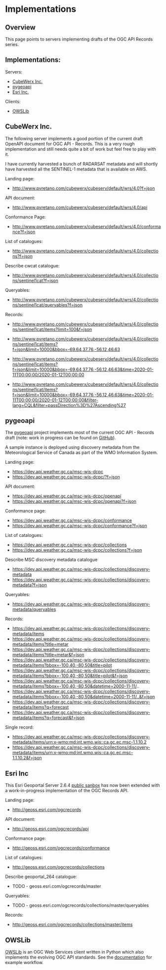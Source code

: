 # Implementations

## Overview

This page points to servers implementing drafts of the OGC API Records series.

## Implementations:

Servers:

* [CubeWerx Inc.](#cubewerx-inc)
* [pygeoapi](#pygeoapi)
* [Esri Inc.](#esri-inc)

Clients:
* [OWSLib](#owslib)

## CubeWerx Inc.

The following server implements a good portion of the current draft OpenAPI
document for OGC API - Records.  This is a very rough implementation and still
needs quite a bit of work but feel free to play with it.

I have currently harvested a bunch of RADARSAT metadata and will shortly have 
harvested all the SENTINEL-1 metadata that is available on AWS.

Landing page:
* http://www.pvretano.com/cubewerx/cubeserv/default/wrs/4.0?f=json

API document:
* http://www.pvretano.com/cubewerx/cubeserv/default/wrs/4.0/api

Conformance Page:
* http://www.pvretano.com/cubewerx/cubeserv/default/wrs/4.0/conformance?f=json

List of catalogues:
* http://www.pvretano.com/cubewerx/cubeserv/default/wrs/4.0/collections?f=json

Describe cwcat catalogue:
* http://www.pvretano.com/cubewerx/cubeserv/default/wrs/4.0/collections/sentinel1cat?f=json

Queryables:

* http://www.pvretano.com/cubewerx/cubeserv/default/wrs/4.0/collections/sentinel1cat/queryables?f=json

Records:

* http://www.pvretano.com/cubewerx/cubeserv/default/wrs/4.0/collections/sentinel1cat/items?limit=100&f=json

* http://www.pvretano.com/cubewerx/cubeserv/default/wrs/4.0/collections/sentinel1cat/items?f=json&limit=10000&bbox=-69.64,37.76,-56.12,46.63

* http://www.pvretano.com/cubewerx/cubeserv/default/wrs/4.0/collections/sentinel1cat/items?f=json&limit=10000&bbox=-69.64,37.76,-56.12,46.63&time=2020-01-11T00:00:00/2020-01-12T00:00:00

* http://www.pvretano.com/cubewerx/cubeserv/default/wrs/4.0/collections/sentinel1cat/items?f=json&limit=10000&bbox=-69.64,37.76,-56.12,46.63&time=2020-01-11T00:00:00/2020-01-12T00:00:00&filter-lang=CQL&filter=passDirection%3D%27Ascending%27


## pygeoapi

The [pygeoapi](https://pygeoapi.io) project implements most of the current
OGC API - Records draft (note: work in progress can be found on [GitHub](https://github.com/tomkralidis/pygeoapi/tree/oarec)).

A sample instance is deployed using discovery metadata from the
Meteorological Service of Canada as part of the WMO Information System.

Landing page:

* https://dev.api.weather.gc.ca/msc-wis-dcpc
* https://dev.api.weather.gc.ca/msc-wis-dcpc/?f=json

API document:

* https://dev.api.weather.gc.ca/msc-wis-dcpc/openapi
* https://dev.api.weather.gc.ca/msc-wis-dcpc/openapi?f=json

Conformance page:

* https://dev.api.weather.gc.ca/msc-wis-dcpc/conformance
* https://dev.api.weather.gc.ca/msc-wis-dcpc/conformance?f=json

List of catalogues:

* https://dev.api.weather.gc.ca/msc-wis-dcpc/collections
* https://dev.api.weather.gc.ca/msc-wis-dcpc/collections?f=json

Describe MSC discovery metadata catalogue

* https://dev.api.weather.gc.ca/msc-wis-dcpc/collections/discovery-metadata
* https://dev.api.weather.gc.ca/msc-wis-dcpc/collections/discovery-metadata?f=json

Queryables:

* https://dev.api.weather.gc.ca/msc-wis-dcpc/collections/discovery-metadata/queryables

Records:

* https://dev.api.weather.gc.ca/msc-wis-dcpc/collections/discovery-metadata/items
* https://dev.api.weather.gc.ca/msc-wis-dcpc/collections/discovery-metadata/items?title=metar
* https://dev.api.weather.gc.ca/msc-wis-dcpc/collections/discovery-metadata/items?title=metar&f=json
* https://dev.api.weather.gc.ca/msc-wis-dcpc/collections/discovery-metadata/items?bbox=-100,40,-80,50&title=pilot
* https://dev.api.weather.gc.ca/msc-wis-dcpc/collections/discovery-metadata/items?bbox=-100,40,-80,50&title=pilot&f=json
* https://dev.api.weather.gc.ca/msc-wis-dcpc/collections/discovery-metadata/items?bbox=-100,40,-80,50&datetime=2000-11-11/..
* https://dev.api.weather.gc.ca/msc-wis-dcpc/collections/discovery-metadata/items?bbox=-100,40,-80,50&datetime=2000-11-11/..&f=json
* https://dev.api.weather.gc.ca/msc-wis-dcpc/collections/discovery-metadata/items?q=forecast
* https://dev.api.weather.gc.ca/msc-wis-dcpc/collections/discovery-metadata/items?q=forecast&f=json

Single record:

* https://dev.api.weather.gc.ca/msc-wis-dcpc/collections/discovery-metadata/items/urn:x-wmo:md:int.wmo.wis::ca.gc.ec.msc-1.1.10.2
* https://dev.api.weather.gc.ca/msc-wis-dcpc/collections/discovery-metadata/items/urn:x-wmo:md:int.wmo.wis::ca.gc.ec.msc-1.1.10.2&f=json

## Esri Inc

This Esri Geoportal Server 2.6.4 [public sanbox](http://geoss.esri.com/geoportal_264) has now been extended with a work-in-progress implementation of the OGC Records API.

Landing page:

* http://geoss.esri.com/ogcrecords

API document:

* http://geoss.esri.com/ogcrecords/api

Conformance page:

* http://geoss.esri.com/ogcrecords/conformance

List of catalogues:

* http://geoss.esri.com/ogcrecords/collections

Describe geoportal_264 catalogue:

* TODO - geoss.esri.com/ogcrecords/master 

Queryables:

* TODO - geoss.esri.com/ogcrecords/collections/master/queryables

Records:

* http://geoss.esri.com/ogcrecords/collections/master/items


## OWSLib

[OWSLib](https://geopython.github.io/OWSLib/) is an OGC Web Services client
written in Python which also implements the evolving OGC API standards.  See the
[documentation](https://geopython.github.io/OWSLib/#ogc-api-records-1-0) for example workflow.
